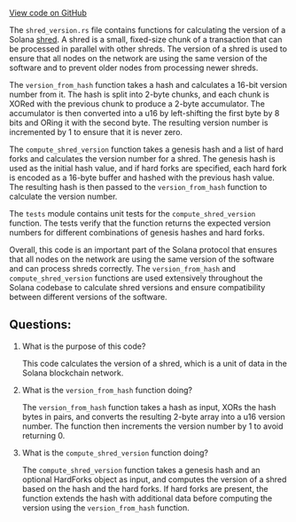 [View code on GitHub](https://github.com/solana-labs/solana/blob/master/sdk/src/shred_version.rs)

The `shred_version.rs` file contains functions for calculating the version of a Solana [shred](https://docs.solana.com/terminology#shred). A shred is a small, fixed-size chunk of a transaction that can be processed in parallel with other shreds. The version of a shred is used to ensure that all nodes on the network are using the same version of the software and to prevent older nodes from processing newer shreds.

The `version_from_hash` function takes a hash and calculates a 16-bit version number from it. The hash is split into 2-byte chunks, and each chunk is XORed with the previous chunk to produce a 2-byte accumulator. The accumulator is then converted into a u16 by left-shifting the first byte by 8 bits and ORing it with the second byte. The resulting version number is incremented by 1 to ensure that it is never zero.

The `compute_shred_version` function takes a genesis hash and a list of hard forks and calculates the version number for a shred. The genesis hash is used as the initial hash value, and if hard forks are specified, each hard fork is encoded as a 16-byte buffer and hashed with the previous hash value. The resulting hash is then passed to the `version_from_hash` function to calculate the version number.

The `tests` module contains unit tests for the `compute_shred_version` function. The tests verify that the function returns the expected version numbers for different combinations of genesis hashes and hard forks.

Overall, this code is an important part of the Solana protocol that ensures that all nodes on the network are using the same version of the software and can process shreds correctly. The `version_from_hash` and `compute_shred_version` functions are used extensively throughout the Solana codebase to calculate shred versions and ensure compatibility between different versions of the software.
## Questions: 
 1. What is the purpose of this code?
    
    This code calculates the version of a shred, which is a unit of data in the Solana blockchain network.

2. What is the `version_from_hash` function doing?
    
    The `version_from_hash` function takes a hash as input, XORs the hash bytes in pairs, and converts the resulting 2-byte array into a u16 version number. The function then increments the version number by 1 to avoid returning 0.

3. What is the `compute_shred_version` function doing?
    
    The `compute_shred_version` function takes a genesis hash and an optional HardForks object as input, and computes the version of a shred based on the hash and the hard forks. If hard forks are present, the function extends the hash with additional data before computing the version using the `version_from_hash` function.